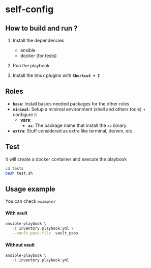 # self-config

## How to build and run ?

1. Install the dependencies 
   - ansible
   - docker (for tests)

2. Run the playbook
3. Install the tmux plugins with **`Shortcut + I`**

## Roles

- **`base`**: Install basics needed packages for the other roles
- **`minimal`**: Setup a minimal environment (shell and others tools) + configure it
   - **vars**:
     - **`xz`**: The package name that install the `xz` binary
 - **`extra`**: Stuff considered as extra like terminal, de/wm, etc..

## Test

It will create a docker container and execute the playbook

```bash
cd tests
bash test.sh
```

## Usage example

You can check `example/`

#### With vault
```bash
ansible-playbook \
   -i inventory playbook.yml \
   --vault-pass-file .vault_pass
```

#### Without vault
```bash
ansible-playbook \
   -i inventory playbook.yml 
```
